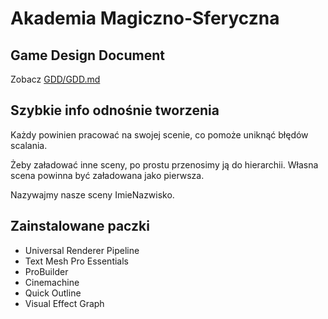 # Akademia Magiczno-Sferyczna

## Game Design Document
Zobacz [GDD/GDD.md](GDD/GDD.md)

## Szybkie info odnośnie tworzenia
Każdy powinien pracować na swojej scenie, co pomoże uniknąć błędów scalania.

Żeby załadować inne sceny, po prostu przenosimy ją do hierarchii. Własna scena powinna być załadowana jako pierwsza.

Nazywajmy nasze sceny ImieNazwisko.

## Zainstalowane paczki
 - Universal Renderer Pipeline
 - Text Mesh Pro Essentials
 - ProBuilder
 - Cinemachine
 - Quick Outline
 - Visual Effect Graph
